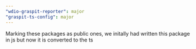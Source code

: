 ```yaml
---
"wdio-graspit-reporter": major
"graspit-ts-config": major
---
```


Marking these packages as public ones, we initally had written this package in js but now it is converted to the ts
